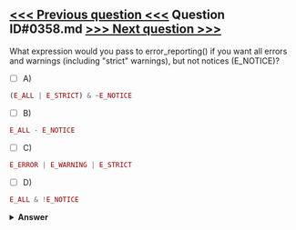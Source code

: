 [<<< Previous question <<<](0357.md)   Question ID#0358.md   [>>> Next question >>>](0359.md)
---

What expression would you pass to error_reporting() if you want all errors and warnings (including "strict" warnings), but not notices (E_NOTICE)?



- [ ] A)
```php
(E_ALL | E_STRICT) & ~E_NOTICE
```

- [ ] B)
```php
E_ALL - E_NOTICE
```

- [ ] C)
```php
E_ERROR | E_WARNING | E_STRICT
```

- [ ] D)
```php
E_ALL & !E_NOTICE
```


<details><summary><b>Answer</b></summary>
<p>
  Answer: <strong>A</strong>
</p>
</details>

